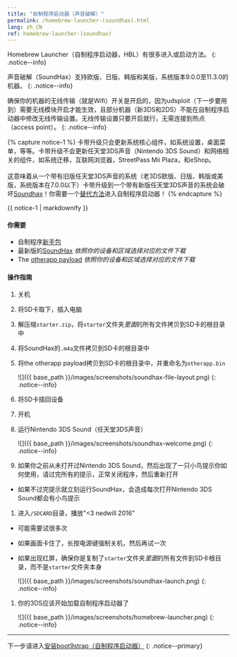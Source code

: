 ```yaml
---
title: "自制程序启动器（声音破解）"
permalink: /homebrew-launcher-(soundhax).html
lang: zh_CN
ref: homebrew-launcher-(soundhax)
---
```


Homebrew Launcher（自制程序启动器，HBL）有很多进入或启动方法。
{: .notice--info}

声音破解（SoundHax）支持欧版、日版、韩版和美版，系统版本9.0.0至11.3.0的机器。
{: .notice--info}

确保你的机器的无线传输（就是Wifi）开关是开启的，因为udsploit（下一步要用到）需要无线模块开启才能生效，且部分机器（新3DS和2DS）不能在自制程序启动器中修改无线传输设置。无线传输设置只要开启就行，无需连接到热点（access point）。
{: .notice--info}

{% capture notice-1 %}
卡带升级只会更新系统核心组件，如系统设置，桌面菜单，等等。卡带升级不会更新任天堂3DS声音（Nintendo 3DS Sound）和网络相关的组件，如系统迁移，互联网浏览器，StreetPass Mii Plaza，和eShop。
<br><br>
这意味着从一个带有旧版任天堂3DS声音的系统（老3DS欧版、日版、韩版或美版，系统版本在7.0.0以下）卡带升级到一个带有新版任天堂3DS声音的系统会破坏[Soundhax](homebrew-launcher-(soundhax))！你需要一个[替代方法](homebrew-launcher-(alternatives))进入自制程序启动器！
{% endcapture %}

<div class="notice--warning">{{ notice-1 | markdownify }}</div>

#### 你需要

* 自制程序[新手包](http://smealum.github.io/ninjhax2/starter.zip)
* 最新版的[SoundHax](http://soundhax.com/) *依照你的设备和区域选择对应的文件下载*
* The [otherapp payload](https://smealum.github.io/3ds/#otherapp) *依照你的设备和区域选择对应的文件下载*

#### 操作指南

1. 关机
1. 将SD卡取下，插入电脑
1. 解压缩`starter.zip`，将`starter`文件夹*里面*的所有文件拷贝到SD卡的根目录中
1. 将SoundHax的`.m4a`文件拷贝到SD卡的根目录中
1. 将the otherapp payload拷贝到SD卡的根目录中，并重命名为`otherapp.bin`

    ![]({{ base_path }}/images/screenshots/soundhax-file-layout.png)
    {: .notice--info}

1. 将SD卡插回设备
1. 开机
1. 运行Nintendo 3DS Sound（任天堂3DS声音）

    ![]({{ base_path }}/images/screenshots/soundhax-welcome.png)
    {: .notice--info}

1. 如果你之前从未打开过Nintendo 3DS Sound，然后出现了一只小鸟提示你如何使用，请过完所有的提示，正常关闭程序，然后重新打开
  + 如果不过完提示就立刻运行SoundHax，会造成每次打开Nintendo 3DS Sound都会有小鸟提示
1. 进入`/SDCARD`目录，播放"<3 nedwill 2016"
  + 可能需要试很多次
  + 如果画面卡住了，长按电源键强制关机，然后再试一次
  + 如果出现红屏，确保你是复制了`starter`文件夹*里面*的所有文件到SD卡根目录，而不是`starter`文件夹本身

    ![]({{ base_path }}/images/screenshots/soundhax-launch.png)
    {: .notice--info}

1. 你的3DS应该开始加载自制程序启动器了

    ![]({{ base_path }}/images/screenshots/homebrew-launcher.png)
    {: .notice--info}


---

下一步请进入[安装boot9strap（自制程序启动器）](installing-boot9strap-(homebrew-launcher))
{: .notice--primary}
